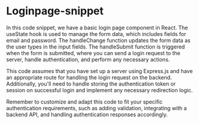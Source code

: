 # Loginpage-snippet
In this code snippet, we have a basic login page component in React. The useState hook is used to manage the form data, which includes fields for email and password. The handleChange function updates the form data as the user types in the input fields. The handleSubmit function is triggered when the form is submitted, where you can send a login request to the server, handle authentication, and perform any necessary actions.

This code assumes that you have set up a server using Express.js and have an appropriate route for handling the login request on the backend. Additionally, you'll need to handle storing the authentication token or session on successful login and implement any necessary redirection logic.

Remember to customize and adapt this code to fit your specific authentication requirements, such as adding validation, integrating with a backend API, and handling authentication responses accordingly.
